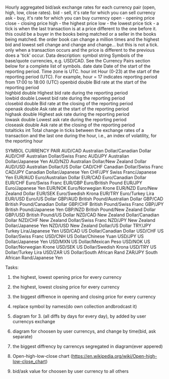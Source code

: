 Hourly aggregated bid/ask exchange rates for each currency pair (open, high, low, close rates).
bid - sell, it's rate for which you can sell currency
ask - buy, it's rate for which you can buy currency
open - opening price
close - closing price
high - the highest price
low - the lowest price
tick - a tick is when the last transaction is at a price different to the one before it. this could be a buyer in the books being matched or a seller in the books being matched. the order book can change a million times and the highest bid and lowest sell change and change and change... but this is not a tick. only when a transaction occurs and the price is different to the previous does a 'tick' occur.
Data description:
symbol	    string	Symbols of the base/quote currencies, e.g. USD/CAD. See the Currency Pairs section below for a complete list of symbols.
date	    date	Date of the start of the reporting period. Time zone is UTC.
hour	    int	    Hour (0-23) at the start of the reporting period (UTC). For example, hour = 17 indicates reporting period from 17:00 to 18:00 (UTC)	
openbid	    double	Bid rate at the start of the reporting period		
highbid	    double	Highest bid rate during the reporting period		
lowbid	    double	Lowest bid rate during the reporting period		
closebid    double	Bid rate at the closing of the reporting period		
openask	    double	Ask rate at the start of the reporting period		
highask	    double	Highest ask rate during the reporting period		
lowask	    double	Lowest ask rate during the reporting period		
closeask    double	Ask rate at the closing of the reporting period		
totalticks  int	    Total change in ticks between the exchange rates of a transaction and the last one during the hour, i.e., an index of volatility, for the reporting hour

SYMBOL	CURRENCY PAIR
AUD/CAD	Australian Dollar/Canadian Dollar
AUD/CHF	Australian Dollar/Swiss Franc
AUD/JPY	Australian Dollar/Japanese Yen
AUD/NZD	Australian Dollar/New Zealand Dollar
AUD/USD	Australian Dollar/US Dollar
CAD/CHF	Canadian Dollar/Swiss Franc
CAD/JPY	Canadian Dollar/Japanese Yen
CHF/JPY	Swiss Franc/Japanese Yen
EUR/AUD	Euro/Australian Dollar
EUR/CAD	Euro/Canadian Dollar
EUR/CHF	Euro/Swiss Franc
EUR/GBP	Euro/British Pound
EUR/JPY	Euro/Japanese Yen
EUR/NOK	Euro/Norwegian Krone
EUR/NZD	Euro/New Zealand Dollar
EUR/SEK	Euro/Swedish Krona
EUR/TRY	Euro/Turkey Lira
EUR/USD	Euro/US Dollar
GBP/AUD	British Pound/Australian Dollar
GBP/CAD	British Pound/Canadian Dollar
GBP/CHF	British Pound/Swiss Franc
GBP/JPY	British Pound/Japanese Yen
GBP/NZD	British Pound/New Zealand Dollar
GBP/USD	British Pound/US Dollar
NZD/CAD	New Zealand Dollar/Canadian Dollar
NZD/CHF	New Zealand Dollar/Swiss Franc
NZD/JPY	New Zealand Dollar/Japanese Yen
NZD/USD	New Zealand Dollar/US Dollar
TRY/JPY	Turkey Lira/Japanese Yen
USD/CAD	US Dollar/Canadian Dollar
USD/CHF	US Dollar/Swiss Franc
USD/CNH	US Dollar/Chinese Yuan
USD/JPY	US Dollar/Japanese Yen
USD/MXN	US Dollar/Mexican Peso
USD/NOK	US Dollar/Norwegian Krone
USD/SEK	US Dollar/Swedish Krona
USD/TRY	US Dollar/Turkey Lira
USD/ZAR	US Dollar/South African Rand
ZAR/JPY	South African Rand/Japanese Yen

Tasks:
1. the highest, lowest opening price for every currency
2. the highest, lowest closing price for every currency
3. the biggest diffrence in opening and closing price for every currency
4. replace symbol by names(do own collection andbrodcast it)

4. diagram for 3. (all diffs by days for every day), by added by user currencys exchange
5. diagram for choosen by user currencys, and change by time(bid, ask separate)
6. the biggest diffrency by carrencys segregated in diagram(ever appered)
7. Open-high-low-close chart (https://en.wikipedia.org/wiki/Open-high-low-close_chart)
8. bid/ask value for choosen by user currency to all others 